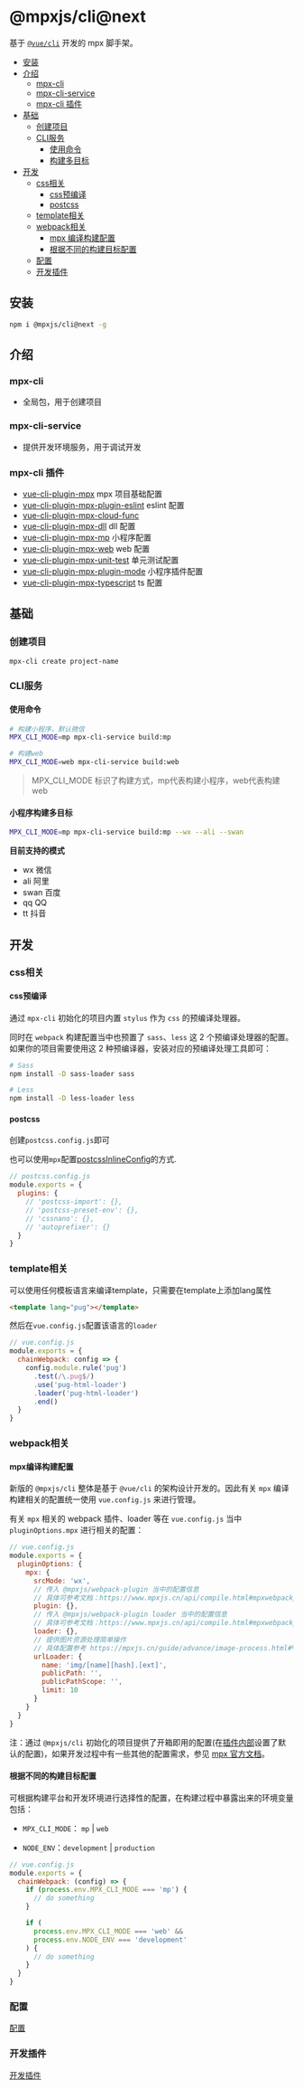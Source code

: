 # @mpxjs/cli@next

基于 [`@vue/cli`](https://cli.vuejs.org/) 开发的 mpx 脚手架。

- [安装](#安装)
- [介绍](#介绍)
  - [mpx-cli](#mpx-cli)
  - [mpx-cli-service](#mpx-cli-service)
  - [mpx-cli 插件](#mpx-cli-插件)
- [基础](#基础)
  - [创建项目](#创建项目)
  - [CLI服务](#CLI服务)
    - [使用命令](#使用命令)
    - [构建多目标](#构建多目标)
- [开发](#开发)
  - [css相关](#css相关)
    - [css预编译](#css预编译)
    - [postcss](#postcss)
  - [template相关](#template相关)
  - [webpack相关](#webpack相关)
    - [mpx 编译构建配置](#mpx编译构建配置)
    - [根据不同的构建目标配置](#根据不同的构建目标配置)
  - [配置](#配置)
  - [开发插件](#开发插件)

## 安装

```sh
npm i @mpxjs/cli@next -g
```

## 介绍

### mpx-cli

- 全局包，用于创建项目

### mpx-cli-service

- 提供开发环境服务，用于调试开发

### mpx-cli 插件

- [vue-cli-plugin-mpx](https://github.com/mpx-ecology/mpx-cli/tree/master/packages/vue-cli-plugin-mpx) mpx 项目基础配置
- [vue-cli-plugin-mpx-plugin-eslint](https://github.com/mpx-ecology/mpx-cli/tree/master/packages/vue-cli-plugin-mpx-eslint) eslint 配置
- [vue-cli-plugin-mpx-cloud-func](https://github.com/mpx-ecology/mpx-cli/tree/master/packages/vue-cli-plugin-mpx-cloud-func)
- [vue-cli-plugin-mpx-dll](https://github.com/mpx-ecology/mpx-cli/tree/master/packages/vue-cli-plugin-mpx-dll) dll 配置
- [vue-cli-plugin-mpx-mp](https://github.com/mpx-ecology/mpx-cli/tree/master/packages/vue-cli-plugin-mpx-mp) 小程序配置
- [vue-cli-plugin-mpx-web](https://github.com/mpx-ecology/mpx-cli/tree/master/packages/vue-cli-plugin-mpx-web) web 配置
- [vue-cli-plugin-mpx-unit-test](https://github.com/mpx-ecology/mpx-cli/tree/master/packages/vue-cli-plugin-mpx-unit-test) 单元测试配置
- [vue-cli-plugin-mpx-plugin-mode](https://github.com/mpx-ecology/mpx-cli/tree/master/packages/vue-cli-plugin-mpx-plugin-mode) 小程序插件配置
- [vue-cli-plugin-mpx-typescript](https://github.com/mpx-ecology/mpx-cli/tree/master/packages/vue-cli-plugin-mpx-typescript) ts 配置

## 基础

### 创建项目

```sh
mpx-cli create project-name
```

### CLI服务

#### 使用命令

```sh
# 构建小程序，默认微信
MPX_CLI_MODE=mp mpx-cli-service build:mp
```

```sh
# 构建web
MPX_CLI_MODE=web mpx-cli-service build:web
```

> MPX_CLI_MODE 标识了构建方式，mp代表构建小程序，web代表构建web
#### 小程序构建多目标

```sh
MPX_CLI_MODE=mp mpx-cli-service build:mp --wx --ali --swan
```

**目前支持的模式**

- wx 微信
- ali 阿里
- swan 百度
- qq QQ
- tt 抖音

## 开发

### css相关

#### css预编译

通过 `mpx-cli` 初始化的项目内置 `stylus` 作为 `css` 的预编译处理器。

同时在 `webpack` 构建配置当中也预置了 `sass`、`less` 这 2 个预编译处理器的配置。如果你的项目需要使用这 2 种预编译器，安装对应的预编译处理工具即可：

```sh
# Sass
npm install -D sass-loader sass

# Less
npm install -D less-loader less
```

#### postcss

创建`postcss.config.js`即可

也可以使用`mpx`配置[postcssInlineConfig](https://www.mpxjs.cn/api/compile.html#postcssinlineconfig)的方式.

```js
// postcss.config.js
module.exports = {
  plugins: {
    // 'postcss-import': {},
    // 'postcss-preset-env': {},
    // 'cssnano': {},
    // 'autoprefixer': {}
  }
}
```

### template相关

可以使用任何模板语言来编译template，只需要在template上添加lang属性

```html
<template lang="pug"></template>
```

然后在`vue.config.js`配置该语言的`loader`

```js
// vue.config.js
module.exports = {
  chainWebpack: config => {
    config.module.rule('pug')
      .test(/\.pug$/)
      .use('pug-html-loader')
      .loader('pug-html-loader')
      .end()
  }
}
```
### webpack相关

#### mpx编译构建配置

新版的 `@mpxjs/cli` 整体是基于 `@vue/cli` 的架构设计开发的。因此有关 `mpx` 编译构建相关的配置统一使用 `vue.config.js` 来进行管理。

有关 `mpx` 相关的 webpack 插件、loader 等在 `vue.config.js` 当中 `pluginOptions.mpx` 进行相关的配置：

```javascript
// vue.config.js
module.exports = {
  pluginOptions: {
    mpx: {
      srcMode: 'wx',
      // 传入 @mpxjs/webpack-plugin 当中的配置信息
      // 具体可参考文档：https://www.mpxjs.cn/api/compile.html#mpxwebpackplugin-options
      plugin: {},
      // 传入 @mpxjs/webpack-plugin loader 当中的配置信息
      // 具体可参考文档：https://www.mpxjs.cn/api/compile.html#mpxwebpackplugin-loader
      loader: {},
      // 提供图片资源处理简单操作
      // 具体配置参考 https://mpxjs.cn/guide/advance/image-process.html#%E5%9B%BE%E5%83%8F%E8%B5%84%E6%BA%90%E5%BC%95%E5%85%A5%E6%9C%89%E4%B8%89%E7%A7%8D%E6%96%B9%E5%BC%8F
      urlLoader: {
        name: 'img/[name][hash].[ext]',
        publicPath: '',
        publicPathScope: '',
        limit: 10
      }
    }
  }
}
```

注：通过 `@mpxjs/cli` 初始化的项目提供了开箱即用的配置(在[插件内部](https://github.com/mpx-ecology/mpx-cli/blob/master/packages/vue-cli-plugin-mpx/utils/resolveMpxWebpackPluginConf.js#L6-L59)设置了默认的配置)，如果开发过程中有一些其他的配置需求，参见 [mpx 官方文档](https://www.mpxjs.cn/api/compile.html#mpxwebpackplugin-options)。

#### 根据不同的构建目标配置

可根据构建平台和开发环境进行选择性的配置，在构建过程中暴露出来的环境变量包括：

- `MPX_CLI_MODE`： `mp` | `web`

- `NODE_ENV`：`development` | `production`

```javascript
// vue.config.js
module.exports = {
  chainWebpack: (config) => {
    if (process.env.MPX_CLI_MODE === 'mp') {
      // do something
    }

    if (
      process.env.MPX_CLI_MODE === 'web' &&
      process.env.NODE_ENV === 'development'
    ) {
      // do something
    }
  }
}
```

### 配置

[配置](https://github.com/mpx-ecology/mpx-cli/tree/master/SETTING.md)

### 开发插件

[开发插件](https://github.com/mpx-ecology/mpx-cli/tree/master/PLUGIN_GUIDE.md)
